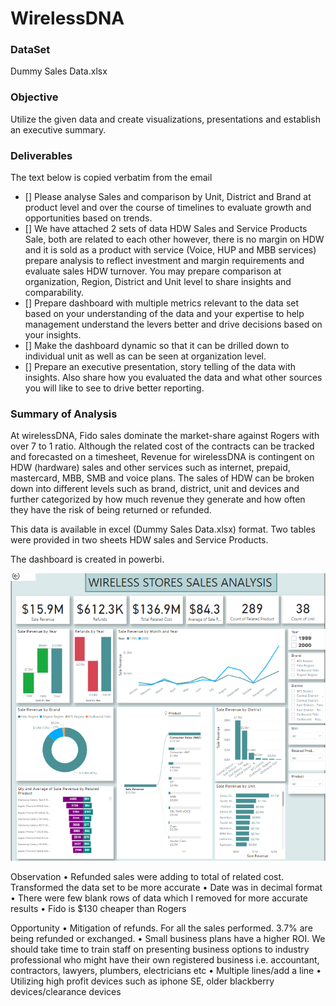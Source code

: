 # WirelessDNA


### DataSet

Dummy Sales Data.xlsx


### Objective

Utilize the given data and create visualizations, presentations and establish an executive summary.

### Deliverables 

The text below is copied verbatim from the email

- [] Please analyse Sales and comparison by Unit, District and Brand at product level and over the course of timelines to evaluate growth and opportunities based on trends.
- [] We have attached 2 sets of data HDW Sales and Service Products Sale, both are related to each other however, there is no margin on HDW and it is sold as a product with service (Voice, HUP and MBB services) prepare analysis to reflect investment and margin requirements and evaluate sales HDW turnover. You may prepare comparison at organization, Region, District and Unit level to share insights and comparability.
- [] Prepare dashboard with multiple metrics relevant to the data set based on your understanding of the data and your expertise to help management understand the levers better and drive decisions based on your insights.
- [] Make the dashboard dynamic so that it can be drilled down to individual unit as well as can be seen at organization level.
- [] Prepare an executive presentation, story telling of the data with insights. Also share how you evaluated the data and what other sources you will like to see to drive better reporting.

### Summary of Analysis

At wirelessDNA, Fido sales dominate the market-share against Rogers with over 7 to 1 ratio. Although the related cost of the contracts can be tracked and forecasted on a timesheet, Revenue for wirelessDNA is contingent on HDW (hardware) sales and other services such as internet, prepaid, mastercard, MBB, SMB and voice plans. The sales of HDW can be broken down into different levels such as brand, district, unit and devices and further categorized by how much revenue they generate and how often they have the risk of being returned or refunded.

This data is available in excel (Dummy Sales Data.xlsx) format. Two tables were provided in two sheets HDW sales and Service Products. 

The dashboard is created in powerbi.

![](images/Dashboard.png)




Observation
•	Refunded sales were adding to total of related cost. Transformed the data set to be more accurate
•	Date was in decimal format
•	There were few blank rows of data which I removed for more accurate results
•	Fido is $130 cheaper than Rogers


Opportunity
•	Mitigation of refunds. For all the sales performed. 3.7% are being refunded or exchanged. 
•	Small business plans have a higher ROI. We should take time to train staff on presenting business options to industry professional who might have their own registered business i.e. accountant, contractors, lawyers, plumbers, electricians etc
•	Multiple lines/add a line
•	Utilizing high profit devices such as iphone SE, older blackberry devices/clearance devices
